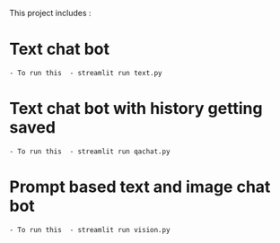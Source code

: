 This project includes :

# Text chat bot
    - To run this  - streamlit run text.py

# Text chat bot with history getting saved
    - To run this  - streamlit run qachat.py

# Prompt based text and image chat bot
    - To run this  - streamlit run vision.py

